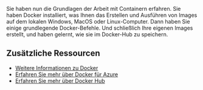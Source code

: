 Sie haben nun die Grundlagen der Arbeit mit Containern erfahren. Sie haben Docker installiert, was Ihnen das Erstellen und Ausführen von Images auf dem lokalen Windows, MacOS oder Linux-Computer. Dann haben Sie einige grundlegende Docker-Befehle. Und schließlich Ihre eigenen Images erstellt, und haben gelernt, wie sie im Docker-Hub zu speichern.

## <a name="additional-resources"></a>Zusätzliche Ressourcen

- [Weitere Informationen zu Docker](https://www.docker.com/)
- [Erfahren Sie mehr über Docker für Azure](https://docs.docker.com/docker-for-azure/)
- [Erfahren Sie mehr über Docker Hub](https://hub.docker.com/)